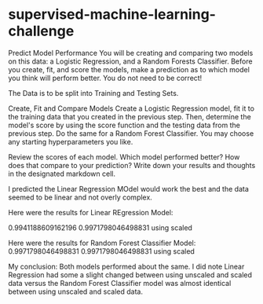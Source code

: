 # supervised-machine-learning-challenge


Predict Model Performance
You will be creating and comparing two models on this data: a Logistic Regression, and a Random Forests Classifier. Before you create, fit, and score the models, make a prediction as to which model you think will perform better. You do not need to be correct!

The Data is to be split into Training and Testing Sets.

Create, Fit and Compare Models
Create a Logistic Regression model, fit it to the training data that you created in the previous step. Then, determine the model's score by using the score function and the testing data from the previous step. Do the same for a Random Forest Classifier. You may choose any starting hyperparameters you like.

Review the scores of each model. Which model performed better? How does that compare to your prediction? Write down your results and thoughts in the designated markdown cell.

I predicted the Linear Regression MOdel would work the best and the data seemed to be linear and not overly complex.

Here were the results for Linear REgression Model:

0.9941188609162196
0.9971798046498831 using scaled

Here were the results for Random Forest Classifier Model:
0.9971798046498831
0.9971798046498831 using scaled

My conclusion:
Both models performed about the same. I did note Linear Regression had some a slight changed between using unscaled and scaled data versus the Random Forest Classifier model was almost identical between using unscaled and scaled data. 